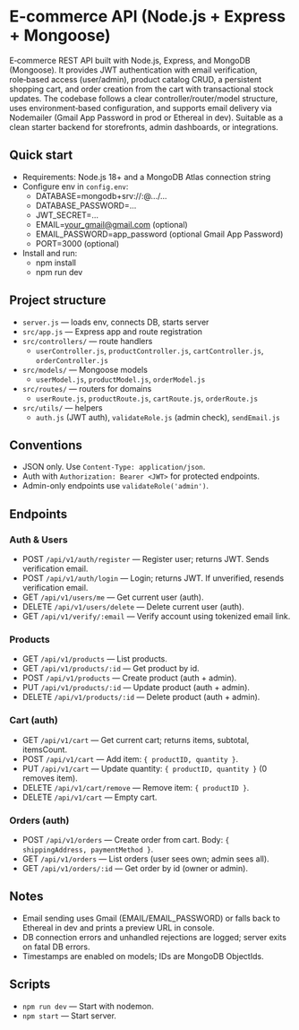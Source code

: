 # E-commerce API (Node.js + Express + Mongoose)
E‑commerce REST API built with Node.js, Express, and MongoDB (Mongoose). It provides JWT authentication with email verification, role‑based access (user/admin), product catalog CRUD, a persistent shopping cart, and order creation from the cart with transactional stock updates. The codebase follows a clear controller/router/model structure, uses environment‑based configuration, and supports email delivery via Nodemailer (Gmail App Password in prod or Ethereal in dev). Suitable as a clean starter backend for storefronts, admin dashboards, or integrations.


## Quick start

- Requirements: Node.js 18+ and a MongoDB Atlas connection string
- Configure env in `config.env`:
  - DATABASE=mongodb+srv://<user>:<pass>@.../...
  - DATABASE_PASSWORD=...
  - JWT_SECRET=...
  - EMAIL=your_gmail@gmail.com (optional)
  - EMAIL_PASSWORD=app_password (optional Gmail App Password)
  - PORT=3000 (optional)
- Install and run:
  - npm install
  - npm run dev

## Project structure

- `server.js` — loads env, connects DB, starts server
- `src/app.js` — Express app and route registration
- `src/controllers/` — route handlers
  - `userController.js`, `productController.js`, `cartController.js`, `orderController.js`
- `src/models/` — Mongoose models
  - `userModel.js`, `productModel.js`, `orderModel.js`
- `src/routes/` — routers for domains
  - `userRoute.js`, `productRoute.js`, `cartRoute.js`, `orderRoute.js`
- `src/utils/` — helpers
  - `auth.js` (JWT auth), `validateRole.js` (admin check), `sendEmail.js`

## Conventions

- JSON only. Use `Content-Type: application/json`.
- Auth with `Authorization: Bearer <JWT>` for protected endpoints.
- Admin-only endpoints use `validateRole('admin')`.

## Endpoints

### Auth & Users

- POST `/api/v1/auth/register` — Register user; returns JWT. Sends verification email.
- POST `/api/v1/auth/login` — Login; returns JWT. If unverified, resends verification email.
- GET `/api/v1/users/me` — Get current user (auth).
- DELETE `/api/v1/users/delete` — Delete current user (auth).
- GET `/api/v1/verify/:email` — Verify account using tokenized email link.

### Products

- GET `/api/v1/products` — List products.
- GET `/api/v1/products/:id` — Get product by id.
- POST `/api/v1/products` — Create product (auth + admin).
- PUT `/api/v1/products/:id` — Update product (auth + admin).
- DELETE `/api/v1/products/:id` — Delete product (auth + admin).

### Cart (auth)

- GET `/api/v1/cart` — Get current cart; returns items, subtotal, itemsCount.
- POST `/api/v1/cart` — Add item: `{ productID, quantity }`.
- PUT `/api/v1/cart` — Update quantity: `{ productID, quantity }` (0 removes item).
- DELETE `/api/v1/cart/remove` — Remove item: `{ productID }`.
- DELETE `/api/v1/cart` — Empty cart.

### Orders (auth)

- POST `/api/v1/orders` — Create order from cart. Body: `{ shippingAddress, paymentMethod }`.
- GET `/api/v1/orders` — List orders (user sees own; admin sees all).
- GET `/api/v1/orders/:id` — Get order by id (owner or admin).

## Notes

- Email sending uses Gmail (EMAIL/EMAIL_PASSWORD) or falls back to Ethereal in dev and prints a preview URL in console.
- DB connection errors and unhandled rejections are logged; server exits on fatal DB errors.
- Timestamps are enabled on models; IDs are MongoDB ObjectIds.

## Scripts

- `npm run dev` — Start with nodemon.
- `npm start` — Start server.
